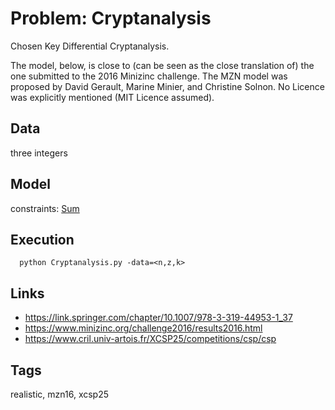# Problem: Cryptanalysis

Chosen Key Differential Cryptanalysis.

The model, below, is close to (can be seen as the close translation of) the one submitted to the 2016 Minizinc challenge.
The MZN model was proposed by David Gerault, Marine Minier, and Christine Solnon.
No Licence was explicitly mentioned (MIT Licence assumed).

## Data
  three integers

## Model
  constraints: [Sum](https://pycsp.org/documentation/constraints/Sum)

## Execution
```
  python Cryptanalysis.py -data=<n,z,k>
```

## Links
  - https://link.springer.com/chapter/10.1007/978-3-319-44953-1_37
  - https://www.minizinc.org/challenge2016/results2016.html
  - https://www.cril.univ-artois.fr/XCSP25/competitions/csp/csp

## Tags
  realistic, mzn16, xcsp25
